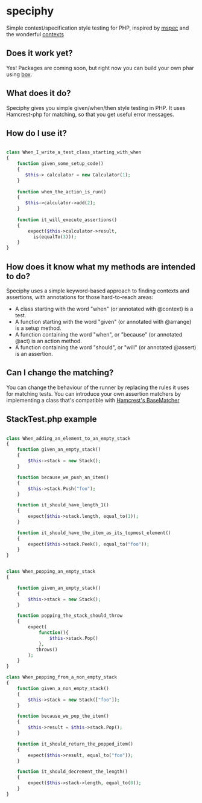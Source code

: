 # speciphy
Simple context/specification style testing for PHP, inspired by [mspec](https://github.com/machine/machine.specifications) and the wonderful [contexts](https://github.com/benjamin-hodgson/Contexts)

## Does it work yet?

Yes! Packages are coming soon, but right now you can build your own phar using [box](https://github.com/box-project/box2).

## What does it do?

Speciphy gives you simple given/when/then style testing in PHP. It uses Hamcrest-php for matching, so that you get useful error messages.

## How do I use it?

``` php

class When_I_write_a_test_class_starting_with_when
{
    function given_some_setup_code()
    {
       $this-> calculator = new Calculator(1);
    }
    
    function when_the_action_is_run()
    {
       $this->calculator->add(2);
    }
    
    function it_will_execute_assertions()
    {
        expect($this->calculator->result, 
          is(equalTo(3)));
    }
}
```

## How does it know what my methods are intended to do?

Speciphy uses a simple keyword-based approach to finding contexts and assertions, with annotations for those hard-to-reach areas:

* A class starting with the word "when" (or annotated with @context) is a test.
* A function starting with the word "given" (or annotated with @arrange) is a setup method.
* A function containing the word "when", or "because" (or annotated @act) is an action method.
* A function containing the word "should", or "will" (or annotated @assert) is an assertion.

## Can I change the matching?

You can change the behaviour of the runner by replacing the rules it uses for matching tests.
You can introduce your own assertion matchers by implementing a class that's compatible with [Hamcrest's BaseMatcher](https://github.com/hamcrest/hamcrest-php/blob/master/hamcrest/Hamcrest/BaseMatcher.php)


## StackTest.php example

``` php

class When_adding_an_element_to_an_empty_stack
{
    function given_an_empty_stack()
    {
        $this->stack = new Stack();
    }

    function because_we_push_an_item()
    {
        $this->stack.Push("foo");
    }

    function it_should_have_length_1()
    {
        expect($this->stack.length, equal_to(1));
    }

    function it_should_have_the_item_as_its_topmost_element()
    {
        expect($this->stack.Peek(), equal_to("foo"));
    }
}


class When_popping_an_empty_stack
{

    function given_an_empty_stack()
    {
        $this->stack = new Stack();
    }

    function popping_the_stack_should_throw
    {
        expect(
            function(){
                $this->stack.Pop()
            },
           throws()    
        );
    }
}

class When_popping_from_a_non_empty_stack
{
    function given_a_non_empty_stack()
    {
        $this->stack = new Stack(["foo"]);
    }

    function because_we_pop_the_item()
    {
        $this->result = $this->stack.Pop();
    }

    function it_should_return_the_popped_item()
    {
        expect($this->result, equal_to("foo"));
    }

    function it_should_decrement_the_length()
    {
        expect($this->stack->length, equal_to(0));
    }
}

```


